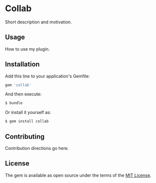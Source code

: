 # Collab
Short description and motivation.

## Usage
How to use my plugin.

## Installation
Add this line to your application's Gemfile:

```ruby
gem 'collab'
```

And then execute:
```bash
$ bundle
```

Or install it yourself as:
```bash
$ gem install collab
```

## Contributing
Contribution directions go here.

## License
The gem is available as open source under the terms of the [MIT License](http://opensource.org/licenses/MIT).
